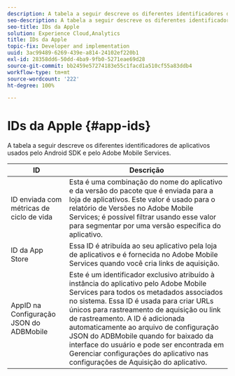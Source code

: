 ```yaml
---
description: A tabela a seguir descreve os diferentes identificadores de aplicativos usados pelo Android SDK e pelo Adobe Mobile Services.
seo-description: A tabela a seguir descreve os diferentes identificadores de aplicativos usados pelo Android SDK e pelo Adobe Mobile Services.
seo-title: IDs da Apple
solution: Experience Cloud,Analytics
title: IDs da Apple
topic-fix: Developer and implementation
uuid: 3ac99489-6269-439e-a814-24102ef220b1
exl-id: 28358dd6-50dd-4ba9-9fb0-5271eae69d28
source-git-commit: bb2459e57274183e55c1facd1a510cf55a83ddb4
workflow-type: tm+mt
source-wordcount: '222'
ht-degree: 100%

---
```


# IDs da Apple {#app-ids}

A tabela a seguir descreve os diferentes identificadores de aplicativos usados pelo Android SDK e pelo Adobe Mobile Services.

| ID | Descrição |
|--- |--- |
| ID enviada com métricas de ciclo de vida | Esta é uma combinação do nome do aplicativo e da versão do pacote que é enviada para a loja de aplicativos. Este valor é usado para o relatório de Versões no Adobe Mobile Services; é possível filtrar usando esse valor para segmentar por uma versão específica do aplicativo. |
| ID da App Store | Essa ID é atribuída ao seu aplicativo pela loja de aplicativos e é fornecida no Adobe Mobile Services quando você cria links de aquisição. |
| AppID na Configuração JSON do ADBMobile | Este é um identificador exclusivo atribuído à instância do aplicativo pelo Adobe Mobile Services para todos os metadados associados no sistema. Essa ID é usada para criar URLs únicos para rastreamento de aquisição ou link de rastreamento. A ID é adicionada automaticamente ao arquivo de configuração JSON do ADBMobile quando for baixado da interface do usuário e pode ser encontrada em Gerenciar configurações do aplicativo nas configurações de Aquisição do aplicativo. |
